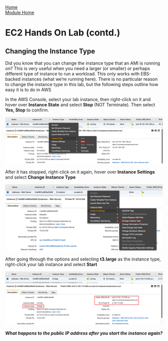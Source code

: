 [Home](../README.md)<br>
[Module Home](README.md)

# **EC2 Hands On Lab (contd.)**
## **Changing the Instance Type**



Did you know that you can change the instance type that an AMI is running on? This is very useful when you need a larger (or smaller) or perhaps different type of instance to run a workload. This only works with EBS-backed instances (what we’re running here).  There is no particular reason to change the instance type in this lab, but the following steps outline how easy it is to do in AWS

In the AWS Console, select your lab instance, then right-click on it and hover over **Instance State** and select **Stop** (NOT Terminate).  Then select **Yes, Stop** to confirm.

![EC2-22](ec2-22.png)

After it has stopped, right-click on it again, hover over **Instance Settings** and select **Change Instance Type**

![EC2-23](ec2-23.png)

After going through the options and selecting **t3.large** as the instance type, right-click your lab instance and select **Start**

![EC2-24](ec2-24.png)

**_What happens to the public IP address after you start the instance again?_**


